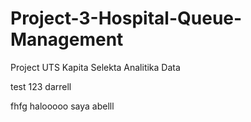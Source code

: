 # Project-3-Hospital-Queue-Management
Project UTS Kapita Selekta Analitika Data




test 123 darrell

fhfg
halooooo saya abelll